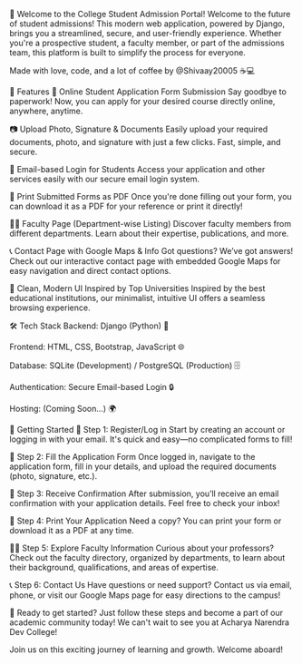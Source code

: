 🚀 Welcome to the College Student Admission Portal!
Welcome to the future of student admissions! This modern web application, powered by Django, brings you a streamlined, secure, and user-friendly experience. Whether you're a prospective student, a faculty member, or part of the admissions team, this platform is built to simplify the process for everyone.

Made with love, code, and a lot of coffee by @Shivaay20005 ☕💻

📌 Features
📝 Online Student Application Form Submission
Say goodbye to paperwork! Now, you can apply for your desired course directly online, anywhere, anytime.

📷 Upload Photo, Signature & Documents
Easily upload your required documents, photo, and signature with just a few clicks. Fast, simple, and secure.

📧 Email-based Login for Students
Access your application and other services easily with our secure email login system.

🧾 Print Submitted Forms as PDF
Once you're done filling out your form, you can download it as a PDF for your reference or print it directly!

👨‍🏫 Faculty Page (Department-wise Listing)
Discover faculty members from different departments. Learn about their expertise, publications, and more.

📞 Contact Page with Google Maps & Info
Got questions? We’ve got answers! Check out our interactive contact page with embedded Google Maps for easy navigation and direct contact options.

🎨 Clean, Modern UI Inspired by Top Universities
Inspired by the best educational institutions, our minimalist, intuitive UI offers a seamless browsing experience.

🛠️ Tech Stack
Backend: Django (Python) 🐍

Frontend: HTML, CSS, Bootstrap, JavaScript 🌐

Database: SQLite (Development) / PostgreSQL (Production) 🗄️

Authentication: Secure Email-based Login 🔒

Hosting: (Coming Soon...) 🌍

🚀 Getting Started
🏁 Step 1: Register/Log in
Start by creating an account or logging in with your email. It's quick and easy—no complicated forms to fill!

📝 Step 2: Fill the Application Form
Once logged in, navigate to the application form, fill in your details, and upload the required documents (photo, signature, etc.).

📧 Step 3: Receive Confirmation
After submission, you’ll receive an email confirmation with your application details. Feel free to check your inbox!

🧾 Step 4: Print Your Application
Need a copy? You can print your form or download it as a PDF at any time.

👨‍🏫 Step 5: Explore Faculty Information
Curious about your professors? Check out the faculty directory, organized by departments, to learn about their background, qualifications, and areas of expertise.

📞 Step 6: Contact Us
Have questions or need support? Contact us via email, phone, or visit our Google Maps page for easy directions to the campus!

🎉 Ready to get started?
Just follow these steps and become a part of our academic community today! We can't wait to see you at Acharya Narendra Dev College!

Join us on this exciting journey of learning and growth. Welcome aboard!